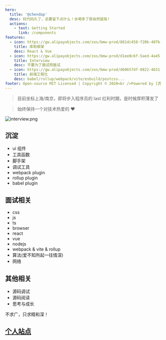 ```yaml
---
hero:
  title: '@chendap'
  desc: 码代码久了，总要留下点什么！水喝多了尿自然就有!
  actions:
    - text: Getting Started
      link: /components
features:
  - icon: https://gw.alipayobjects.com/zos/bmw-prod/881dc458-f20b-407b-947a-95104b5ec82b/k79dm8ih_w144_h144.png
    title: 库和框架
    desc: React & Vue
  - icon: https://gw.alipayobjects.com/zos/bmw-prod/d1ee0c6f-5aed-4a45-a507-339a4bfe076c/k7bjsocq_w144_h144.png
    title: Interview
    desc: 不要为了面试而面试
  - icon: https://gw.alipayobjects.com/zos/bmw-prod/d60657df-0822-4631-9d7c-e7a869c2f21c/k79dmz3q_w126_h126.png
    title: 前端工程化
    desc: babel/rollup/webpack/vite/esbuild/postcss...
footer: Open-source MIT Licensed | Copyright © 2020<br />Powered by [苏ICP备2021048304号-1](https://beian.miit.gov.cn/#/Integrated/index)
---
```


> 目前坐标上海/南京，即将步入程序员的 last 红利时期，是时候厚积薄发了

> 始终保持一个对技术热爱的 ❤️

![interview.png](https://s2.loli.net/2022/07/21/ZIaF8mitBkeSwfq.png)

## 沉淀

- ui 组件
- 工具函数
- 脚手架
- 调试工具
- webpack plugin
- rollup plugin
- babel plugin

## 面试相关

- css
- js
- ts
- browser
- react
- vue
- nodejs
- webpack & vite & rollup
- 算法(爱不知所起一往情深)
- 网络

## 其他相关

- 源码调试
- 源码阅读
- 思考与成长

不求广，只求精和深！

## [个人站点](http://niaogege.cn/)
